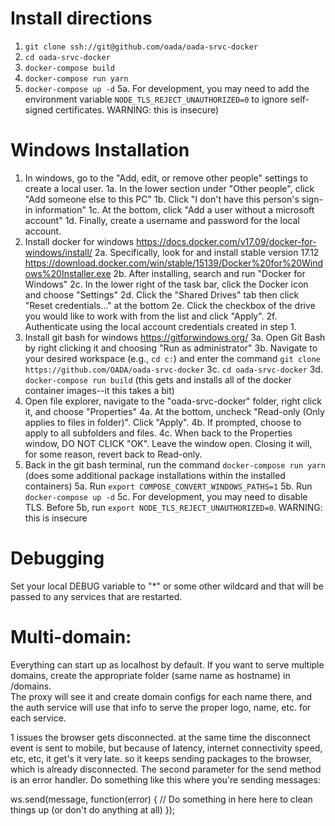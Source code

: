 Install directions
==================

1. `git clone ssh://git@github.com/oada/oada-srvc-docker`
2. `cd oada-srvc-docker`
3. `docker-compose build`
4. `docker-compose run yarn`
5. `docker-compose up -d` 
    5a. For development, you may need to add the environment variable `NODE_TLS_REJECT_UNAUTHORIZED=0` to ignore self-signed certificates. WARNING: this is insecure)

Windows Installation
====================
1. In windows, go to the "Add, edit, or remove other people" settings to create a local user.
   1a. In the lower section under "Other people", click "Add someone else to this PC"
   1b. Click "I don't have this person's sign-in information"
   1c. At the bottom, click "Add a user without a microsoft account"
   1d. Finally, create a username and password for the local account.
2. Install docker for windows https://docs.docker.com/v17.09/docker-for-windows/install/
   2a. Specifically, look for and install stable version 17.12 https://download.docker.com/win/stable/15139/Docker%20for%20Windows%20Installer.exe
   2b. After installing, search and run "Docker for Windows"
   2c. In the lower right of the task bar, click the Docker icon and choose "Settings"
   2d. Click the "Shared Drives" tab then click "Reset credentials..." at the bottom
   2e. Click the checkbox of the drive you would like to work with from the list and click "Apply".
   2f. Authenticate using the local account credentials created in step 1.
3. Install git bash for windows https://gitforwindows.org/
   3a. Open Git Bash by right clicking it and choosing "Run as administrator"
   3b. Navigate to your desired workspace (e.g., `cd c:`) and enter the command `git clone https://github.com/OADA/oada-srvc-docker`
   3c. `cd oada-srvc-docker`
   3d. `docker-compose run build` (this gets and installs all of the docker container images--it this takes a bit)
4. Open file explorer, navigate to the "oada-srvc-docker" folder, right click it, and choose "Properties"
    4a. At the bottom, uncheck "Read-only (Only applies to files in folder)". Click "Apply".
    4b. If prompted, choose to apply to all subfolders and files.
    4c. When back to the Properties window, DO NOT CLICK "OK". Leave the window open. Closing it will, for some reason, revert back to Read-only.
5. Back in the git bash terminal, run the command `docker-compose run yarn` (does some additional package installations within the installed containers)
    5a. Run `export COMPOSE_CONVERT_WINDOWS_PATHS=1`
    5b. Run `docker-compose up -d`
    5c. For development, you may need to disable TLS. Before 5b, run `export NODE_TLS_REJECT_UNAUTHORIZED=0`. WARNING: this is insecure

Debugging
=========
Set your local DEBUG variable to "*" or some other wildcard and
that will be passed to any services that are restarted.

Multi-domain:
=============
Everything can start up as localhost by default.  If you want to serve multiple
domains, create the appropriate folder (same name as hostname) in /domains.  
The proxy will see it and create domain configs for each name there, and the
auth service will use that info to serve the proper logo, name, etc. for each
service.




1 issues
the browser gets disconnected. at the same time the disconnect event is sent to mobile, but because of latency, internet connectivity speed, etc, etc, it get's it very late. so it keeps sending packages to the browser, which is already disconnected.
The second parameter for the send method is an error handler. Do something like this where you're sending messages:

ws.send(message, function(error) {
    // Do something in here here to clean things up (or don't do anything at all)
});
